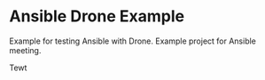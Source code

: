 Ansible Drone Example
=====================

Example for testing Ansible with Drone.  Example project for Ansible meeting.

Tewt
